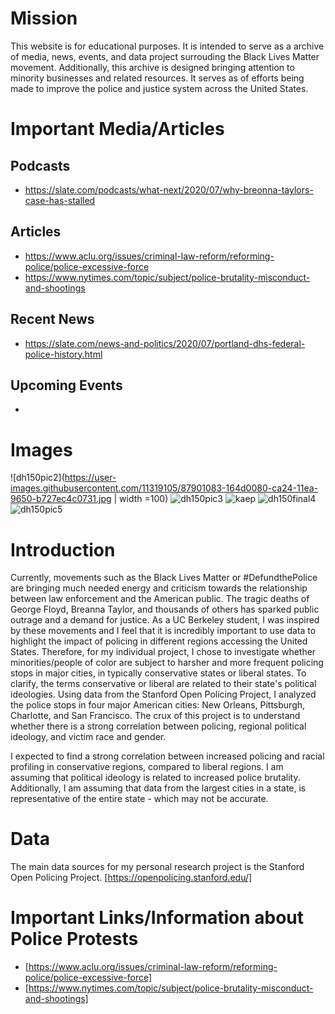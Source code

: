 # Mission

This website is for educational purposes. It is intended to serve as a archive of media, news, events, and data project surrouding the Black Lives Matter movement. Additionally, this archive is designed bringing attention to minority businesses and related resources. It serves as  of efforts being made to improve the police and justice system across the United States. 

# Important Media/Articles

## Podcasts
- https://slate.com/podcasts/what-next/2020/07/why-breonna-taylors-case-has-stalled

## Articles
- https://www.aclu.org/issues/criminal-law-reform/reforming-police/police-excessive-force
- https://www.nytimes.com/topic/subject/police-brutality-misconduct-and-shootings

## Recent News
- https://slate.com/news-and-politics/2020/07/portland-dhs-federal-police-history.html

## Upcoming Events
- 
# Images

![dh150pic2](https://user-images.githubusercontent.com/11319105/87901083-164d0080-ca24-11ea-9650-b727ec4c0731.jpg | width =100)
![dh150pic3](https://user-images.githubusercontent.com/11319105/87901216-7cd21e80-ca24-11ea-8130-ad5318d92d87.jpeg)
![kaep](https://user-images.githubusercontent.com/11319105/87901263-983d2980-ca24-11ea-944f-655a734ffd2c.jpg)
![dh150final4](https://user-images.githubusercontent.com/11319105/87901340-ca4e8b80-ca24-11ea-8726-c9bac0636c81.jpeg)
![dh150pic5](https://user-images.githubusercontent.com/11319105/87901409-f1a55880-ca24-11ea-8c36-a46dae3e3cfc.jpeg)

# Introduction

Currently, movements such as the Black Lives Matter or #DefundthePolice are bringing much needed energy and criticism towards the relationship between law enforcement and the American public. The tragic deaths of George Floyd, Breanna Taylor, and thousands of others has sparked public outrage and a demand for justice. As a UC Berkeley student, I was inspired by these movements and I feel that it is incredibly important to use data to highlight the impact of policing in different regions accessing the United States. Therefore, for my individual project, I chose to investigate whether minorities/people of color are subject to harsher and more frequent policing stops in major cities, in typically conservative states or liberal states. To clarify, the terms conservative or liberal are related to their state's political ideologies. Using data from the Stanford Open Policing Project, I analyzed the police stops in four major American cities: New Orleans, Pittsburgh, Charlotte, and San Francisco. The crux of this project is to understand whether there is a strong correlation between policing, regional political ideology, and victim race and gender.

I expected to find a strong correlation between increased policing and racial profiling in conservative regions, compared to liberal regions. I am assuming that political ideology is related to increased police brutality. Additionally, I am assuming that data from the largest cities in a state, is representative of the entire state - which may not be accurate.


# Data
The main data sources for my personal research project is the Stanford Open Policing Project. 
[https://openpolicing.stanford.edu/]

# Important Links/Information about Police Protests
- [https://www.aclu.org/issues/criminal-law-reform/reforming-police/police-excessive-force]
- [https://www.nytimes.com/topic/subject/police-brutality-misconduct-and-shootings]
